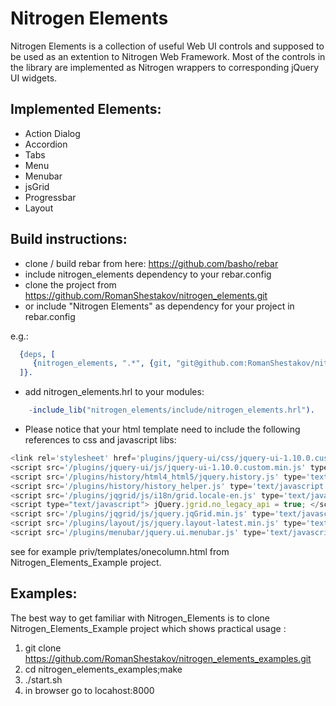 Nitrogen Elements
=================

Nitrogen Elements is a collection of useful Web UI controls and
supposed to be used as an extention to Nitrogen Web Framework.
Most of the controls in the library are implemented as Nitrogen wrappers to corresponding jQuery UI widgets.

Implemented Elements:
--------------------

* Action Dialog
* Accordion
* Tabs
* Menu
* Menubar
* jsGrid
* Progressbar
* Layout


Build instructions:
-------------------

*  clone / build rebar from here: https://github.com/basho/rebar
*  include nitrogen_elements dependency to your rebar.config
*  clone the project from https://github.com/RomanShestakov/nitrogen_elements.git
*  or include "Nitrogen Elements" as dependency for your project in rebar.config

e.g.:

```erlang
  {deps, [
     {nitrogen_elements, ".*", {git, "git@github.com:RomanShestakov/nitrogen_elements.git", "HEAD"}}
  ]}.
```

*  add nitrogen_elements.hrl to your modules:
```erlang
    -include_lib("nitrogen_elements/include/nitrogen_elements.hrl").
```

* Please notice that your html template need to include the following references to css and javascript libs:

```javascript
<link rel='stylesheet' href='plugins/jquery-ui/css/jquery-ui-1.10.0.custom.min.css' type='text/css' media='screen' charset='utf-8'>
<script src='/plugins/jquery-ui/js/jquery-ui-1.10.0.custom.min.js' type='text/javascript' charset='utf-8'></script>
<script src='/plugins/history/html4_html5/jquery.history.js' type='text/javascript' charset='utf-8'></script>
<script src='/plugins/history/history_helper.js' type='text/javascript' charset='utf-8'></script>
<script src='/plugins/jqgrid/js/i18n/grid.locale-en.js' type='text/javascript'></script>
<script type="text/javascript">	jQuery.jgrid.no_legacy_api = true; </script>
<script src='/plugins/jqgrid/js/jquery.jqGrid.min.js' type='text/javascript'></script>
<script src='/plugins/layout/js/jquery.layout-latest.min.js' type='text/javascript'></script>
<script src='/plugins/menubar/jquery.ui.menubar.js' type='text/javascript' charset='utf-8'></script>
```

see for example priv/templates/onecolumn.html from
Nitrogen_Elements_Example project.

Examples:
---------

The best way to get familiar with Nitrogen_Elements is to clone
Nitrogen_Elements_Example project which shows practical usage :

1. git clone https://github.com/RomanShestakov/nitrogen_elements_examples.git
2. cd nitrogen_elements_examples;make
3. ./start.sh
4. in browser go to locahost:8000

